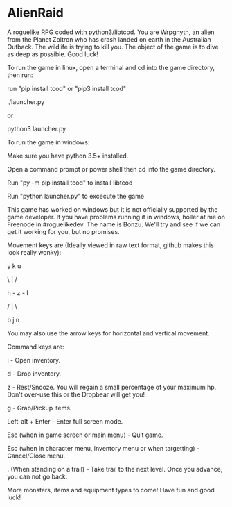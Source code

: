 # AlienRaid
A roguelike RPG coded with python3/libtcod. You are Wrpgnyth, an alien from the Planet Zoltron who has crash landed on earth in the Australian Outback. The wildlife is trying to kill you. The object of the game is to dive as deep as possible. Good luck! 

To run the game in linux, open a terminal and cd into the game directory, then run:

run "pip install tcod" or "pip3 install tcod"

./launcher.py

or

python3 launcher.py


To run the game in windows:

Make sure you have python 3.5+ installed.

Open a command prompt or power shell then cd into the game directory.

Run "py -m pip install tcod" to install libtcod

Run "python launcher.py" to excecute the game

This game has worked on windows but it is not officially supported by the game developer. If you have problems running it in windows, holler at me on Freenode in #roguelikedev. The name is Bonzu. We'll try and see if we can get it working for you, but no promises.

Movement keys are (Ideally viewed in raw text format, github makes this look really wonky):
 
 y   k   u
 
  \  |  / 
 
 h - z - l
 
 /  |  \
 
 b   j   n
 

You may also use the arrow keys for horizontal and vertical movement.
 

Command keys are:

i - Open inventory.

d - Drop inventory.

z - Rest/Snooze. You will regain a small percentage of your maximum hp. Don't over-use this or the Dropbear will get you!

g - Grab/Pickup items.

Left-alt + Enter - Enter full screen mode.

Esc (when in game screen or main menu) - Quit game.

Esc (when in character menu, inventory menu or when targetting) - Cancel/Close menu.

. (When standing on a trail) - Take trail to the next level. Once you advance, you can not go back.

More monsters, items and equipment types to come! Have fun and good luck!
